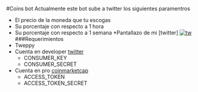 #Coins bot
Actualmente este bot sube a twitter los siguientes paramentros
- El precio de la moneda que tu escogas
- Su porcentaje con respecto a 1 hora
- Su porcentaje con respecto a 1 semana
*Pantallazo de mi [twitter]
[![tw](/Users/gutierrezpro/Desktop/coins_price_bot/coins_bot/tw.png "tw")](https://twitter.com/GamesCoinsPrice "tw")
###Requerimientos
- Tweppy
-  Cuenta en developer [twitter](https://developer.twitter.com/en/portal/dashboard "twitter")
	- CONSUMER_KEY
	- CONSUMER_SECRET
- Cuenta en pro [coinmarketcap](https://pro.coinmarketcap.com/account "coinmarketcap")
	- ACCESS_TOKEN
	- ACCESS_TOKEN_SECRET
